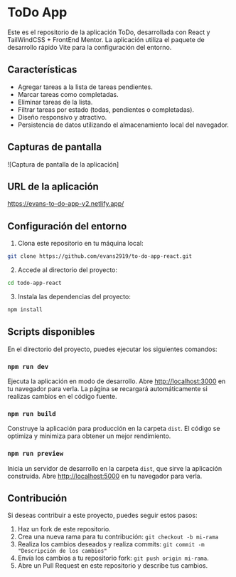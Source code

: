 # ToDo App

Este es el repositorio de la aplicación ToDo, desarrollada con React y TailWindCSS + FrontEnd Mentor. La aplicación utiliza el paquete de desarrollo rápido Vite para la configuración del entorno.

## Características

- Agregar tareas a la lista de tareas pendientes.
- Marcar tareas como completadas.
- Eliminar tareas de la lista.
- Filtrar tareas por estado (todas, pendientes o completadas).
- Diseño responsivo y atractivo.
- Persistencia de datos utilizando el almacenamiento local del navegador.

## Capturas de pantalla

![Captura de pantalla de la aplicación]

## URL de la aplicación

https://evans-to-do-app-v2.netlify.app/

## Configuración del entorno

1. Clona este repositorio en tu máquina local:

```bash
git clone https://github.com/evans2919/to-do-app-react.git
```

2. Accede al directorio del proyecto:

```bash
cd todo-app-react
```

3. Instala las dependencias del proyecto:

```bash
npm install
```

## Scripts disponibles

En el directorio del proyecto, puedes ejecutar los siguientes comandos:

### `npm run dev`

Ejecuta la aplicación en modo de desarrollo. Abre [http://localhost:3000](http://localhost:3000) en tu navegador para verla. La página se recargará automáticamente si realizas cambios en el código fuente.

### `npm run build`

Construye la aplicación para producción en la carpeta `dist`. El código se optimiza y minimiza para obtener un mejor rendimiento.

### `npm run preview`

Inicia un servidor de desarrollo en la carpeta `dist`, que sirve la aplicación construida. Abre [http://localhost:5000](http://localhost:5000) en tu navegador para verla.

## Contribución

Si deseas contribuir a este proyecto, puedes seguir estos pasos:

1. Haz un fork de este repositorio.
2. Crea una nueva rama para tu contribución: `git checkout -b mi-rama`
3. Realiza los cambios deseados y realiza commits: `git commit -m "Descripción de los cambios"`
4. Envía los cambios a tu repositorio fork: `git push origin mi-rama`.
5. Abre un Pull Request en este repositorio y describe tus cambios.